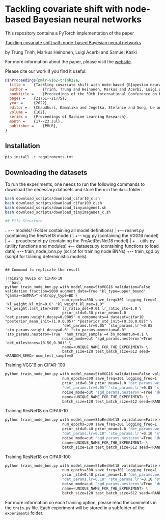 # Tackling covariate shift with node-based Bayesian neural networks

This repository contains a PyTorch implementation of the paper

[Tackling covariate shift with node-based Bayesian neural networks](https://proceedings.mlr.press/v162/trinh22a.html)

by Trung Trinh, Markus Heinonen, Luigi Acerbi and Samuel Kaski

For more information about the paper, please visit the [website](https://aaltopml.github.io/node-BNN-covariate-shift).

Please cite our work if you find it useful:

```bibtex
@InProceedings{pmlr-v162-trinh22a,
  title = 	 {Tackling covariate shift with node-based {B}ayesian neural networks},
  author =       {Trinh, Trung and Heinonen, Markus and Acerbi, Luigi and Kaski, Samuel},
  booktitle = 	 {Proceedings of the 39th International Conference on Machine Learning},
  pages = 	 {21751--21775},
  year = 	 {2022},
  editor = 	 {Chaudhuri, Kamalika and Jegelka, Stefanie and Song, Le and Szepesvari, Csaba and Niu, Gang and Sabato, Sivan},
  volume = 	 {162},
  series = 	 {Proceedings of Machine Learning Research},
  month = 	 {17--23 Jul},
  publisher =    {PMLR},
}
```

## Installation

```bash
pip install -r requirements.txt
```

## Downloading the datasets
To run the experiments, one needs to run the following commands to download the necessary datasets and store them in the `data` folder:
```bash
bash download_scripts/download_cifar10_c.sh
bash download_scripts/download_cifar100_c.sh
bash download_scripts/download_tinyimagenet.sh
bash download_scripts/download_tinyimagenet_c.sh

## File Structure

```
.
+-- models/ (Folder containing all model definitions)
|   +-- resnet.py (containing the ResNet18 model)
|   +-- vgg.py (containing the VGG16 model)
|   +-- preactresnet.py (containing the PreActResNet18 model)
|   +-- utils.py (utility functions and modules)
+-- datasets.py (containing functions to load data)
+-- train_node_bnn.py (script for training node BNNs)
+-- train_sgd.py (script for training deterministic models)
```

## Command to replicate the result

Training VGG16 on CIFAR-10
```bash
python train_node_bnn.py with model_name=StoVGG16 validation=False validation_fraction=5000 augment_data=True "kl_type=upper_bound" "gamma=<GAMMA>" entropy_type=BD \
                          num_epochs=300 save_freq=301 logging_freq=1 'kl_weight.kl_min=0.0' "kl_weight.kl_max=1.0" 'kl_weight.last_iter=200' lr_ratio_det=0.01 lr_ratio_sto=1.0 \
                          prior_std=0.30 prior_mean=1.0 "det_params.weight_decay=0.0005" n_components=4 dataset=cifar10 "posterior_mean_init=(1.0,0.05)" "posterior_std_init=(0.30,0.02)" \
                          "det_params.lr=0.05" 'sto_params.lr'=0.05 'sto_params.weight_decay=0.0' "sto_params.momentum=0.0" 'sto_params.nesterov=True' 'num_train_sample'=4 bn_momentum=0.1 \
                          noise_mode=out 'sgd_params.nesterov'=True 'det_milestones=(0.50,0.90)' \
                          name=<UNIQUE_NAME_FOR_THE_EXPERIMENT> \
                          batch_size=128 test_batch_size=512 seed=<RANDOM_SEED> num_test_sample=8
```
Training VGG16 on CIFAR-100
```bash
python train_node_bnn.py with model_name=StoVGG16 validation=False validation_fraction=5000 augment_data=True "kl_type=upper_bound" "gamma=<GAMMA>" entropy_type=BD \
                          num_epochs=300 save_freq=301 logging_freq=1 'kl_weight.kl_min=0.0' "kl_weight.kl_max=1.0" 'kl_weight.last_iter=200' lr_ratio_det=0.01 lr_ratio_sto=1.0 \
                          prior_std=0.30 prior_mean=1.0 "det_params.weight_decay=0.0005" n_components=4 dataset=cifar100 "posterior_mean_init=(1.0,0.05)" "posterior_std_init=(0.30,0.02)" \
                          "det_params.lr=0.05" 'sto_params.lr'=0.05 'sto_params.weight_decay=0.0' "sto_params.momentum=0.0" 'sto_params.nesterov=True' 'num_train_sample'=4 bn_momentum=0.1 \
                          noise_mode=out 'sgd_params.nesterov'=True 'det_milestones=(0.50,0.90)' \
                          name=<UNIQUE_NAME_FOR_THE_EXPERIMENT> \
                          batch_size=128 test_batch_size=512 seed=<RANDOM_SEED> num_test_sample=8
```
Training ResNet18 on CIFAR-10
```bash
python train_node_bnn.py with model_name=StoResNet18 validation=False validation_fraction=5000 augment_data=True "kl_type=upper_bound" "gamma=<GAMMA>" entropy_type=BD \
                          num_epochs=300 save_freq=301 logging_freq=1 'kl_weight.kl_min=0.0' "kl_weight.kl_max=1.0" 'kl_weight.last_iter=200' lr_ratio_det=0.01 lr_ratio_sto=1.0 \
                          prior_std=0.40 prior_mean=1.0 "det_params.weight_decay=0.0005" n_components=4 dataset=cifar10 "posterior_mean_init=(1.0,0.05)" "posterior_std_init=(0.40,0.02)" \
                          "det_params.lr=0.10" 'sto_params.lr'=0.10 'sto_params.weight_decay=0.0' "sto_params.momentum=0.0" 'sto_params.nesterov=True' 'num_train_sample'=4 bn_momentum=0.1 \
                          noise_mode=out 'sgd_params.nesterov'=True 'det_milestones=(0.50,0.90)' \
                          name=<UNIQUE_NAME_FOR_THE_EXPERIMENT> \
                          batch_size=128 test_batch_size=512 seed=<RANDOM_SEED> num_test_sample=8
```
Training ResNet18 on CIFAR-100
```bash
python train_node_bnn.py with model_name=StoResNet18 validation=False validation_fraction=5000 augment_data=True "kl_type=upper_bound" "gamma=<GAMMA>" entropy_type=BD \
                          num_epochs=300 save_freq=301 logging_freq=1 'kl_weight.kl_min=0.0' "kl_weight.kl_max=1.0" 'kl_weight.last_iter=200' lr_ratio_det=0.01 lr_ratio_sto=1.0 \
                          prior_std=0.40 prior_mean=1.0 "det_params.weight_decay=0.0005" n_components=4 dataset=cifar100 "posterior_mean_init=(1.0,0.05)" "posterior_std_init=(0.40,0.02)" \
                          "det_params.lr=0.10" 'sto_params.lr'=0.10 'sto_params.weight_decay=0.0' "sto_params.momentum=0.0" 'sto_params.nesterov=True' 'num_train_sample'=4 bn_momentum=0.1 \
                          noise_mode=out 'sgd_params.nesterov'=True 'det_milestones=(0.50,0.90)' \
                          name=<UNIQUE_NAME_FOR_THE_EXPERIMENT> \
                          batch_size=128 test_batch_size=512 seed=<RANDOM_SEED> num_test_sample=8
```
For more information on each training option, please read the comments in the `train.py` file.
Each experiment will be stored in a subfolder of the `experiments` folder.
